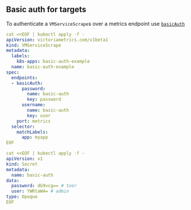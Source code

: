 

## Basic auth for targets

To authenticate a `VMServiceScrape`s over a metrics endpoint use [`basicAuth`](../api.md#basicauth)

```yaml
cat <<EOF | kubectl apply -f -
apiVersion: victoriametrics.com/v1beta1
kind: VMServiceScrape
metadata:
  labels:
    k8s-apps: basic-auth-example
  name: basic-auth-example
spec:
  endpoints:
  - basicAuth:
      password:
        name: basic-auth
        key: password
      username:
        name: basic-auth
        key: user
    port: metrics
  selector:
    matchLabels:
      app: myapp
EOF
```

```yaml
cat <<EOF | kubectl apply -f -
apiVersion: v1
kind: Secret
metadata:
  name: basic-auth
data:
  password: dG9vcg== # toor
  user: YWRtaW4= # admin
type: Opaque
EOF
```
